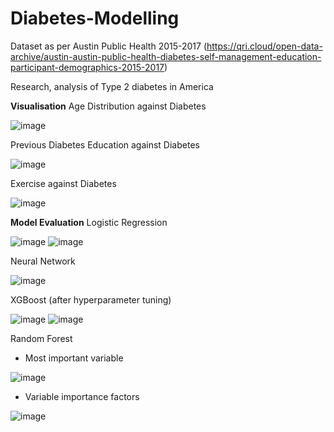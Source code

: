 # Diabetes-Modelling
Dataset as per Austin Public Health 2015-2017 (https://qri.cloud/open-data-archive/austin-austin-public-health-diabetes-self-management-education-participant-demographics-2015-2017)

Research, analysis of Type 2 diabetes in America

**Visualisation**
Age Distribution against Diabetes

![image](https://user-images.githubusercontent.com/97664140/152091562-9fb92995-b147-4c7e-be47-d6cf40e5fe2f.png)

Previous Diabetes Education against Diabetes

![image](https://user-images.githubusercontent.com/97664140/152091597-a2b10e46-35e5-4d7f-9f06-75215a6837bd.png)

Exercise against Diabetes

![image](https://user-images.githubusercontent.com/97664140/152091629-c718d719-40fc-4202-9218-3833b2fc7f1a.png)

**Model Evaluation**
Logistic Regression

![image](https://user-images.githubusercontent.com/97664140/152091691-14b9c5b4-8884-41bb-9562-569a1e421547.png)
![image](https://user-images.githubusercontent.com/97664140/152091710-6c48d5f0-6502-45db-9507-bc4af42ff686.png)

Neural Network

![image](https://user-images.githubusercontent.com/97664140/152091725-dbb1d733-ddbe-4458-aa6c-4ba9aae3ec4c.png)

XGBoost (after hyperparameter tuning)

![image](https://user-images.githubusercontent.com/97664140/152091807-35e78204-5ea6-401f-909f-2fc5506a9e35.png)
![image](https://user-images.githubusercontent.com/97664140/152091810-686ced42-1486-49e4-91ca-54c890b39161.png)

Random Forest 
- Most important variable

![image](https://user-images.githubusercontent.com/97664140/152091840-c551e535-e9a3-48e9-abc6-2613935c1856.png)

- Variable importance factors

![image](https://user-images.githubusercontent.com/97664140/152091909-63efbcc9-46de-4f25-9269-9f1e53c63aab.png)


